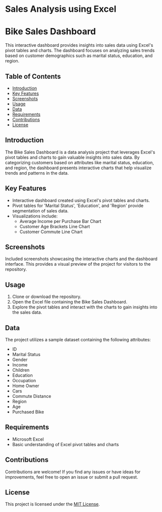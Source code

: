 # Sales Analysis using Excel

# Bike Sales Dashboard

This interactive dashboard provides insights into sales data using Excel's pivot tables and charts. The dashboard focuses on analyzing sales trends based on customer demographics such as marital status, education, and region.

## Table of Contents

- [Introduction](#introduction)
- [Key Features](#key-features)
- [Screenshots](#screenshots)
- [Usage](#usage)
- [Data](#data)
- [Requirements](#requirements)
- [Contributions](#contributions)
- [License](#license)

## Introduction

The Bike Sales Dashboard is a data analysis project that leverages Excel's pivot tables and charts to gain valuable insights into sales data. By categorizing customers based on attributes like marital status, education, and region, the dashboard presents interactive charts that help visualize trends and patterns in the data.

## Key Features

- Interactive dashboard created using Excel's pivot tables and charts.
- Pivot tables for 'Marital Status', 'Education', and 'Region' provide segmentation of sales data.
- Visualizations include:
  - Average Income per Purchase Bar Chart
  - Customer Age Brackets Line Chart
  - Customer Commute Line Chart

## Screenshots

Included screenshots showcasing the interactive charts and the dashboard interface. This provides a visual preview of the project for visitors to the repository.

## Usage

1. Clone or download the repository.
2. Open the Excel file containing the Bike Sales Dashboard.
3. Explore the pivot tables and interact with the charts to gain insights into the sales data.

## Data

The project utilizes a sample dataset containing the following attributes:
- ID
- Marital Status
- Gender
- Income
- Children
- Education
- Occupation
- Home Owner
- Cars
- Commute Distance
- Region
- Age
- Purchased Bike

## Requirements

- Microsoft Excel
- Basic understanding of Excel pivot tables and charts

## Contributions

Contributions are welcome! If you find any issues or have ideas for improvements, feel free to open an issue or submit a pull request.

## License

This project is licensed under the [MIT License](LICENSE).
